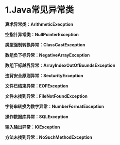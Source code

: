 # 1.Java常见异常类

**算术异常类：ArithmeticExecption**

**空指针异常类：NullPointerException**

**类型强制转换异常：ClassCastException**

**数组负下标异常：NegativeArrayException**

**数组下标越界异常：ArrayIndexOutOfBoundsException**

**违背安全原则异常：SecturityException**

**文件已结束异常：EOFException**

**文件未找到异常：FileNotFoundException**

**字符串转换为数字异常：NumberFormatException**

**操作数据库异常：SQLException**

**输入输出异常：IOException**

**方法未找到异常：NoSuchMethodException**

